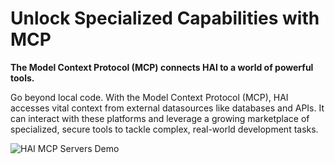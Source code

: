 # Unlock Specialized Capabilities with MCP

**The Model Context Protocol (MCP) connects HAI to a world of powerful tools.**

Go beyond local code. With the Model Context Protocol (MCP), HAI accesses vital context from external datasources like databases and APIs. It can interact with these platforms and leverage a growing marketplace of specialized, secure tools to tackle complex, real-world development tasks.

![HAI MCP Servers Demo](https://storage.googleapis.com/cline_public_images/docs/assets/clines-mcp-servers-4_compress.webp)
